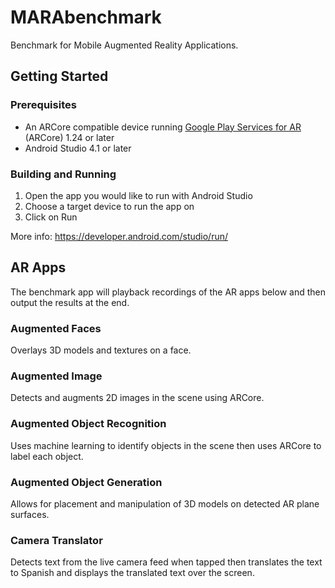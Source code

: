 # MARAbenchmark
Benchmark for Mobile Augmented Reality Applications.

## Getting Started

### Prerequisites
 * An ARCore compatible device running [Google Play Services for AR](https://play.google.com/store/apps/details?id=com.google.ar.core) (ARCore) 1.24 or later
 * Android Studio 4.1 or later

### Building and Running
1. Open the app you would like to run with Android Studio
2. Choose a target device to run the app on
3. Click on Run

More info: https://developer.android.com/studio/run/

## AR Apps
The benchmark app will playback recordings of the AR apps below and then output the results at the end.

### Augmented Faces
Overlays 3D models and textures on a face.

### Augmented Image
Detects and augments 2D images in the scene using ARCore.

### Augmented Object Recognition
Uses machine learning to identify objects in the scene then uses ARCore to label each object.

### Augmented Object Generation
Allows for placement and manipulation of 3D models on detected AR plane surfaces.

### Camera Translator
Detects text from the live camera feed when tapped then translates the text to Spanish and displays the translated text over the screen.
